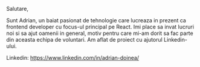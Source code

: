 Salutare,

Sunt Adrian, un baiat pasionat de tehnologie care lucreaza in prezent ca frontend developer cu focus-ul principal pe React.
Imi place sa invat lucruri noi si sa ajut oamenii in general, motiv pentru care mi-am dorit sa fac parte din aceasta echipa de voluntari.
Am aflat de proiect cu ajutorul Linkedin-ului.

Linkedin: https://www.linkedin.com/in/adrian-doinea/
